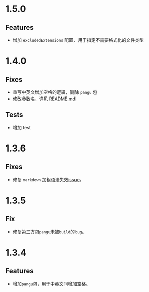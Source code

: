 # 1.5.0

## Features

- 增加 `excludedExtensions` 配置，用于指定不需要格式化的文件类型

# 1.4.0

## Fixes

- 重写中英文增加空格的逻辑，删除 `pangu` 包
- 修改参数名，详见 [README.md](./README.md)

## Tests

- 增加 test

# 1.3.6

## Fixes

- 修复 `markdown` 加粗语法失效[issue](https://github.com/Talljack/vscode-auto-space/issues/140)。

# 1.3.5

## Fix

- 修复第三方包`pangu`未被`build`的`bug`。

# 1.3.4

## Features

- 增加`pangu`包，用于中英文间增加空格。
